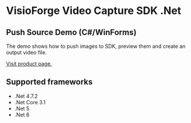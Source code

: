 ﻿# VisioForge Video Capture SDK .Net

## Push Source Demo (C#/WinForms)

The demo shows how to push images to SDK, preview them and create an output video file.

[Visit product page.](https://www.visioforge.com/video-capture-sdk-net)

## Supported frameworks

* .Net 4.7.2
* .Net Core 3.1
* .Net 5
* .Net 6